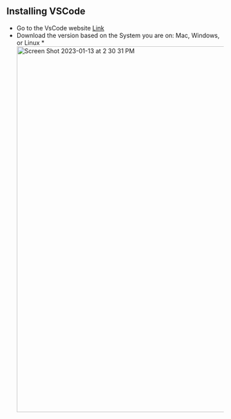 ## Installing VSCode ##
* Go to the VsCode website [Link](https://code.visualstudio.com/)
* Download the version based on the System you are on: Mac, Windows, or Linux
*<img width="848" alt="Screen Shot 2023-01-13 at 2 30 31 PM" src="https://user-images.githubusercontent.com/33361265/212431103-5649c48f-717a-4687-94d6-f8f63d32563c.png">



